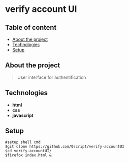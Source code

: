 # verify account UI  
## Table of content  
* [About the project](#about-the-project)  
* [Technologies](#technologies)    
* [Setup](#setup)  
## About the project  
>User interface for authentification  
## Technologies  
* **html**  
* **css**  
* **javascript**  
## Setup
```shell  
#setup shell cmd  
$git clone https://github.com/0script/verify-accountUI  
$cd verify-accountUI/
$firefox index.html &
```
